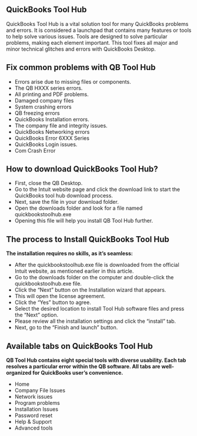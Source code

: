 ## QuickBooks Tool Hub

QuickBooks Tool Hub is a vital solution tool for many QuickBooks problems and errors. It is considered a launchpad that contains many features or tools to help solve various issues. Tools are designed to solve particular problems, making each element important. This tool fixes all major and minor technical glitches and errors with QuickBooks Desktop.

## Fix common problems with QB Tool Hub

* Errors arise due to missing files or components.
* The QB HXXX series errors.
* All printing and PDF problems.
* Damaged company files 
* System crashing errors 
* QB freezing errors
* QuickBooks Installation errors.
* The company file and integrity issues. 
* QuickBooks Networking errors 
* QuickBooks Error 6XXX Series
* QuickBooks Login issues.
* Com Crash Error


## How to download QuickBooks Tool Hub?

* First, close the QB Desktop.
* Go to the Intuit website page and click the download link to start the QuickBooks tool hub download process.
* Next, save the file in your download folder.
* Open the downloads folder and look for a file named quickbookstoolhub.exe
* Opening this file will help you install QB Tool Hub further.


## The process to Install QuickBooks Tool Hub
**The installation requires no skills, as it’s seamless:**

* After the quickbookstoolhub.exe file is downloaded from the official Intuit website, as mentioned earlier in this article.
* Go to the downloads folder on the computer and double-click the quickbookstoolhub.exe file.
* Click the “Next” button on the Installation wizard that appears.
* This will open the license agreement.
* Click the “Yes” button to agree.
* Select the desired location to install Tool Hub software files and press the “Next” option.
* Please review all the installation settings and click the “install” tab.
* Next, go to the “Finish and launch” button.



## Available tabs on QuickBooks Tool Hub
**QB Tool Hub contains eight special tools with diverse usability. Each tab resolves a particular error within the QB software. All tabs are well-organized for QuickBooks user’s convenience.**

* Home 
* Company File Issues 
* Network issues
* Program problems 
* Installation Issues
* Password reset 
* Help & Support 
* Advanced tools
